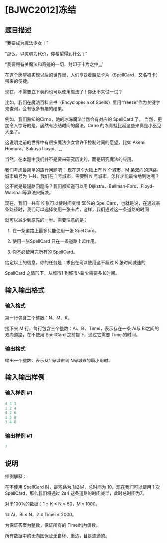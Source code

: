 # [BJWC2012]冻结

## 题目描述

 “我要成为魔法少女！”

“那么，以灵魂为代价，你希望得到什么？”

“我要将有关魔法和奇迹的一切，封印于卡片之中„„”

在这个愿望被实现以后的世界里，人们享受着魔法卡片（SpellCard，又名符卡）带来的便捷。

现在，不需要立下契约也可以使用魔法了！你还不来试一试？

比如，我们在魔法百科全书（Encyclopedia of Spells）里用“freeze”作为关键字来查询，会有很多有趣的结果。

例如，我们熟知的Cirno，她的冰冻魔法当然会有对应的 SpellCard 了。 当然，更加令人惊讶的是，居然有冻结时间的魔法，Cirno 的冻青蛙比起这些来真是小巫见大巫了。

这说明之前的世界中有很多魔法少女曾许下控制时间的愿望，比如 Akemi Homura、Sakuya Izayoi、„„

当然，在本题中我们并不是要来研究历史的，而是研究魔法的应用。

我们考虑最简单的旅行问题吧： 现在这个大陆上有 N 个城市，M 条双向的道路。城市编号为 1~N，我们在 1 号城市，需要到 N 号城市，怎样才能最快地到达呢？

这不就是最短路问题吗？我们都知道可以用 Dijkstra、Bellman-Ford、Floyd-Warshall等算法来解决。

现在，我们一共有 K 张可以使时间变慢 50%的 SpellCard，也就是说，在通过某条路径时，我们可以选择使用一张卡片，这样，我们通过这一条道路的时间

就可以减少到原先的一半。需要注意的是：

1. 在一条道路上最多只能使用一张 SpellCard。

2. 使用一张SpellCard 只在一条道路上起作用。

3. 你不必使用完所有的 SpellCard。

给定以上的信息，你的任务是：求出在可以使用这不超过 K 张时间减速的

SpellCard 之情形下，从城市1 到城市N最少需要多长时间。 

## 输入输出格式

### 输入格式

第一行包含三个整数：N、M、K。

接下来 M 行，每行包含三个整数：Ai、Bi、Timei，表示存在一条 Ai与 Bi之间的双向道路，在不使用 SpellCard 之前提下，通过它需要 Timei的时间。

### 输出格式

输出一个整数，表示从1 号城市到 N号城市的最小用时。

## 输入输出样例

### 输入样例 #1

```cpp
4 4 1 
1 2 4 
4 2 6 
1 3 8 
3 4 8 
```


### 输出样例 #1

```cpp
7
```


## 说明

样例解释：

在不使用 SpellCard 时，最短路为 1à2à4，总时间为 10。现在我们可以使用 1 次 SpellCard，那么我们将通过 2à4 这条道路的时间减半，此时总时间为7。

对于100%的数据：1 ≤ K ≤ N ≤ 50，M ≤ 1000。

1≤ Ai，Bi ≤ N，2 ≤ Timei ≤ 2000。

为保证答案为整数，保证所有的 Timei均为偶数。

所有数据中的无向图保证无自环、重边，且是连通的。

